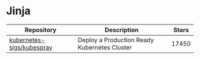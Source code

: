 # Jinja

| Repository                                                                | Description                                  | Stars |
| ------------------------------------------------------------------------- | -------------------------------------------- | ----- |
| [kubernetes-sigs/kubespray](https://github.com/kubernetes-sigs/kubespray) | Deploy a Production Ready Kubernetes Cluster | 17450 |
